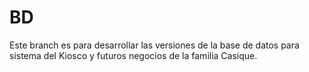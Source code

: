 # BD
Este branch es para desarrollar las versiones de la base de datos para sistema del Kiosco y futuros negocios de la familia Casique.
